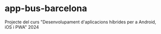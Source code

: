 # app-bus-barcelona
Projecte del curs "Desenvolupament d'aplicacions híbrides per a Android, iOS i PWA" 2024

